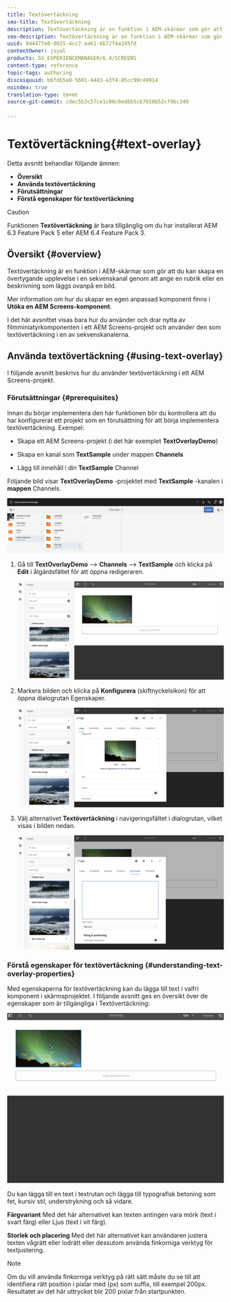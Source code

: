 ```yaml
---
title: Textövertäckning
seo-title: Textövertäckning
description: Textövertäckning är en funktion i AEM-skärmar som gör att du kan skapa en övertygande upplevelse i en sekvenskanal genom att ange en rubrik eller en beskrivning som läggs ovanpå en bild. Följ den här sidan om du vill veta mer.
seo-description: Textövertäckning är en funktion i AEM-skärmar som gör att du kan skapa en övertygande upplevelse i en sekvenskanal genom att ange en rubrik eller en beskrivning som läggs ovanpå en bild. Följ den här sidan om du vill veta mer.
uuid: 944477e8-0025-4cc7-aa61-6b72f4a245fd
contentOwner: jsyal
products: SG_EXPERIENCEMANAGER/6.4/SCREENS
content-type: reference
topic-tags: authoring
discoiquuid: b6fdb5a0-5601-4443-a3f4-85cc90c49914
noindex: true
translation-type: tm+mt
source-git-commit: cdec5b3c57ce1c80c0ed6b5cb7650b52cf9bc340

---
```



# Textövertäckning{#text-overlay}

Detta avsnitt behandlar följande ämnen:

* **Översikt**
* **Använda textövertäckning**
* **Förutsättningar**
* **Förstå egenskaper för textövertäckning**

>[!CAUTION]
>
>Funktionen **Textövertäckning** är bara tillgänglig om du har installerat AEM 6.3 Feature Pack 5 eller AEM 6.4 Feature Pack 3.

## Översikt {#overview}

Textövertäckning är en funktion i AEM-skärmar som gör att du kan skapa en övertygande upplevelse i en sekvenskanal genom att ange en rubrik eller en beskrivning som läggs ovanpå en bild.

Mer information om hur du skapar en egen anpassad komponent finns i **Utöka en AEM Screens-komponent**.

I det här avsnittet visas bara hur du använder och drar nytta av filmminiatyrkomponenten i ett AEM Screens-projekt och använder den som textövertäckning i en av sekvenskanalerna.

## Använda textövertäckning {#using-text-overlay}

I följande avsnitt beskrivs hur du använder textövertäckning i ett AEM Screens-projekt.

### Förutsättningar {#prerequisites}

Innan du börjar implementera den här funktionen bör du kontrollera att du har konfigurerat ett projekt som en förutsättning för att börja implementera textövertäckning. Exempel:

* Skapa ett AEM Screens-projekt (i det här exemplet **TextOverlayDemo**)

* Skapa en kanal som **TextSample** under mappen **Channels**

* Lägg till innehåll i din **TextSample** Channel

Följande bild visar **TextOverlayDemo** -projektet med **TextSample** -kanalen i **mappen** Channels.

![screen_shot_2018-12-16at75908pm](assets/screen_shot_2018-12-16at75908pm.png)

1. Gå till **TextOverlayDemo** —> **Channels** —> **TextSample** och klicka på **Edit** i åtgärdsfältet för att öppna redigeraren.

   ![screen_shot_2018-12-16at80017pm](assets/screen_shot_2018-12-16at80017pm.png)

1. Markera bilden och klicka på **Konfigurera** (skiftnyckelsikon) för att öppna dialogrutan Egenskaper.

   ![screen_shot_2018-12-16at80221pm](assets/screen_shot_2018-12-16at80221pm.png)

1. Välj alternativet **Textövertäckning** i navigeringsfältet i dialogrutan, vilket visas i bilden nedan.

   ![screen_shot_2018-12-16at80424pm](assets/screen_shot_2018-12-16at80424pm.png)

### Förstå egenskaper för textövertäckning {#understanding-text-overlay-properties}

Med egenskaperna för textövertäckning kan du lägga till text i valfri komponent i skärmsprojektet. I följande avsnitt ges en översikt över de egenskaper som är tillgängliga i Textövertäckning:

![text](assets/text.gif)

Du kan lägga till en text i textrutan och lägga till typografisk betoning som fet, kursiv stil, understrykning och så vidare.

**Färgvariant** Med det här alternativet kan texten antingen vara mörk (text i svart färg) eller Ljus (text i vit färg).

**Storlek och placering** Med det här alternativet kan användaren justera texten vågrätt eller lodrätt eller dessutom använda finkorniga verktyg för textjustering.

>[!NOTE]
>
>Om du vill använda finkorniga verktyg på rätt sätt måste du se till att identifiera rätt position i pixlar med (px) som suffix, till exempel 200px. Resultatet av det här uttrycket blir 200 pixlar från startpunkten.

